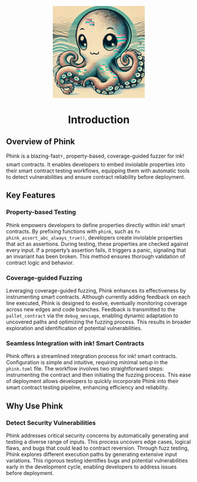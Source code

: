 <center>
<img src="../../assets/phink.png" alt="phink" width="250"/>

# Introduction

</center>

## Overview of Phink

Phink is a blazing-fast⚡, property-based, coverage-guided fuzzer for ink! smart contracts. It enables developers to
embed inviolable properties into their smart contract testing workflows, equipping them with automatic tools to detect
vulnerabilities and ensure contract reliability before deployment.

## Key Features

### Property-based Testing

Phink empowers developers to define properties directly within ink! smart contracts. By prefixing functions with
`phink`, such as `fn phink_assert_abc_always_true()`, developers create inviolable properties that
act as assertions. During testing, these properties are checked against every input. If a property’s assertion fails, it
triggers a panic, signaling that an invariant has been broken. This method ensures thorough validation of contract logic
and behavior.

### Coverage-guided Fuzzing

Leveraging coverage-guided fuzzing, Phink enhances its effectiveness by instrumenting smart contracts. Although
currently adding feedback on each line executed, Phink is designed to evolve, eventually monitoring coverage across new
edges and code branches. Feedback is transmitted to the `pallet_contract` via the `debug_message`, enabling dynamic
adaptation to uncovered paths and optimizing the fuzzing process. This results in broader exploration and identification
of potential vulnerabilities.

### Seamless Integration with ink! Smart Contracts

Phink offers a streamlined integration process for ink! smart contracts. Configuration is simple and intuitive,
requiring minimal setup in the `phink.toml` file. The workflow involves two straightforward steps: instrumenting the
contract and then initiating the fuzzing process. This ease of deployment allows developers to quickly incorporate Phink
into their smart contract testing pipeline, enhancing efficiency and reliability.

## Why Use Phink

### Detect Security Vulnerabilities

Phink addresses critical security concerns by automatically generating and testing a diverse range of inputs. This
process uncovers edge cases, logical flaws, and bugs that could lead to contract reversion. Through fuzz testing, Phink
explores different execution paths by generating extensive input variations. This
rigorous testing identifies bugs and potential vulnerabilities early in the development cycle, enabling developers to
address issues before deployment.
